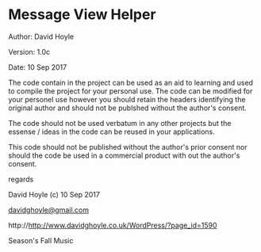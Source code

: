 # Message View Helper

Author:  David Hoyle

Version: 1.0c

Date:    10 Sep 2017



The code contain in the project can be used as an aid to learning and used
to compile the project for your personal use. The code can be modified for
your personel use however you should retain the headers identifying the
original author and should not be publshed without the author's consent.

The code should not be used verbatum in any other projects but the essense / ideas
in the code can be reused in your applications.

This code should not be published without the author's prior consent nor should
the code be used in a commercial product with out the author's consent.



regards

David Hoyle (c) 10 Sep 2017

davidghoyle@gmail.com

http://http://www.davidghoyle.co.uk/WordPress/?page_id=1590

Season's Fall Music
